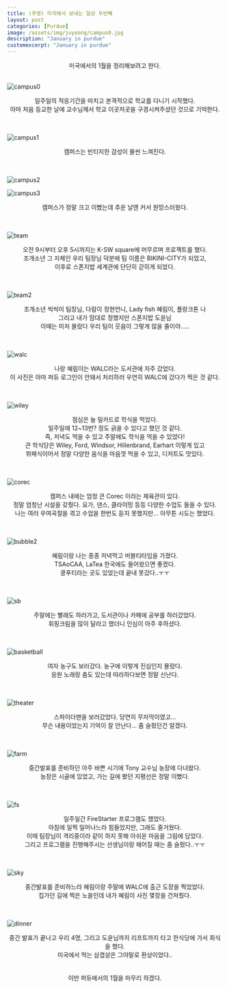 ```yaml
---
title: (주영) 미국에서 보내는 일상 두번째
layout: post
categories: [Purdue]
image: /assets/img/juyeong/campus0.jpg
description: "January in purdue"
customexcerpt: "January in purdue"
---
```


<center>미국에서의 1월을 정리해보려고 한다.</center><br>

![campus0](/assets/img/juyeong/campus0.jpg)

<center> 일주일의 적응기간을 마치고 본격적으로 학교를 다니기 시작했다.<br>
아마 처음 등교한 날에 교수님께서 학교 이곳저곳을 구경시켜주셨던 것으로 기억한다.</center><br><br>

![campus1](/assets/img/juyeong/campus1.jpg)

<center>캠퍼스는 빈티지한 감성이 물씬 느껴진다.</center><br><br>

![campus2](/assets/img/juyeong/campus2.jpg)

![campus3](/assets/img/juyeong/campus3.jpg)

<center>캠퍼스가 정말 크고 이뻤는데 추운 날엔 커서 원망스러웠다.</center><br><br>

![team](/assets/img/juyeong/team.png)

<center>오전 9시부터 오후 5시까지는 K-SW square에 머무르며 프로젝트를 했다.<br>
조개소년 그 자체인 우리 팀장님 덕분에 팀 이름은 BIKINI-CITY가 되었고,<br>
이후로 스폰지밥 세계관에 단단히 갇히게 되었다.</center><br><br>

![team2](/assets/img/juyeong/team2.jpg)

<center>조개소년 씩씩이 팀장님, 다람이 정현언니, Lady fish 혜림이, 플랑크톤 나 <br>
그리고 내가 맘대로 정했지만 스폰지밥 도윤님<br>
이때는 미처 몰랐다 우리 팀이 웃음이 그렇게 많을 줄이야.....</center><br><br>

![walc](/assets/img/juyeong/walc.jpg)

<center>나랑 혜림이는 WALC라는 도서관에 자주 갔었다.<br>
이 사진은 아마 퍼듀 로그인이 안돼서 처리하러 우연히 WALC에 갔다가 찍은 것 같다.</center><br><br>

![wiley](/assets/img/juyeong/wiley.jpg)

<center>점심은 늘 밀카드로 학식을 먹었다.<br>
일주일에 12~13번? 정도 긁을 수 있다고 했던 것 같다.<br>
즉, 저녁도 먹을 수 있고 주말에도 학식을 먹을 수 있었다!<br>
큰 학식당은 Wiley, Ford, Windsor, Hillenbrand, Earhart 이렇게 있고<br>
뷔페식이어서 정말 다양한 음식을 마음껏 먹을 수 있고, 디저트도 맛있다.</center><br><br>

![corec](/assets/img/juyeong/corec.jpg)

<center>캠퍼스 내에는 엄청 큰 Corec 이라는 체육관이 있다.<br>
정말 엄청난 시설을 갖췄다. 요가, 댄스, 클라이밍 등등 다양한 수업도 들을 수 있다.<br>
나는 여러 우여곡절을 겪고 수업을 한번도 듣지 못했지만... 아무튼 시도는 했었다.</center><br><br>

![bubble2](/assets/img/juyeong/bubble2.jpg)

<center>혜림이랑 나는 종종 저녁먹고 버블티타임을 가졌다.<br>
TSAoCAA, LaTea 한국에도 들어왔으면 좋겠다.<br>
쿵푸티라는 곳도 있었는데 끝내 못갔다..ㅜㅜ</center><br><br>

![sb](/assets/img/juyeong/sb.jpg)

<center>주말에는 빨래도 하러가고, 도서관이나 카페에 공부를 하러갔었다.<br>
휘핑크림을 많이 달라고 했더니 인심이 아주 후하셨다.</center><br><br>

![basketball](/assets/img/juyeong/basketball.jpg)

<center>여자 농구도 보러갔다. 농구에 이렇게 진심인지 몰랐다.<br>
응원 노래랑 춤도 있는데 따라하다보면 정말 신난다.</center><br><br>

![theater](/assets/img/juyeong/theater.jpg)

<center>스파이더맨을 보러갔었다. 당연히 무자막이였고...<br>
무슨 내용이었는지 기억이 잘 안난다... 좀 슬펐던건 알겠다.</center><br><br>

![farm](/assets/img/juyeong/farm.jpg)

<center>중간발표를 준비하던 아주 바쁜 시기에 Tony 교수님 농장에 다녀왔다.<br>
농장은 시골에 있었고, 가는 길에 봤던 지평선은 정말 이뻤다.</center><br><br>

![fs](/assets/img/juyeong/fs.jpg)

<center>일주일간 FireStarter 프로그램도 했었다.<br>
아침에 일찍 일어나느라 힘들었지만, 그래도 즐거웠다.<br>
이때 팀장님이 격리중이라 같이 하지 못해 아쉬운 마음을 그림에 담았다.<br>
그리고 프로그램을 진행해주시는 선생님이랑 헤어질 때는 좀 슬펐다..ㅜㅜ</center><br><br>

![sky](/assets/img/juyeong/sky.jpg)

<center>중간발표를 준비하느라 혜림이랑 주말에 WALC에 출근 도장을 찍었었다.<br>
집가던 길에 찍은 노을인데 내가 혜림이 사진 몇장을 건져줬다.</center><br><br>

![dinner](/assets/img/juyeong/dinner.jpg)

<center>중간 발표가 끝나고 우리 4명, 그리고 도윤님까지 리프트까지 타고 한식당에 가서 회식을 했다.<br>
미국에서 먹는 삼겹살은 그야말로 환상이었다..</center><br><br>

<center>이만 퍼듀에서의 1월을 마무리 하겠다.</center><br><br>
